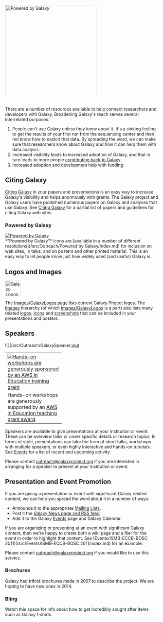 <div class='center'>
<a href='/src/Outreach/Powered by Galaxy/index.md'><img src="/src/Outreach/Powered by Galaxy/PoweredByGalaxy617.png" alt="Powered by Galaxy" width="300" /></a>
</div>
<br /><br />
There are a number of resources available to help connect researchers and developers with Galaxy.  Broadening Galaxy's reach serves several interrelated purposes:

1. People can't use Galaxy unless they know about it.  It's a sinking feeling to get the results of your first run from the sequencing center and then not know how to exploit that data.  By spreading the word, we can make sure that researchers know about Galaxy and how it can help them with data analysis.
1. Increased visibility leads to increased adoption of Galaxy, and that in turn leads to more people [contributing back to Galaxy](/src/GetInvolved/index.md).
1. Increased adoption and development help with funding.

## Citing Galaxy

[Citing Galaxy](/src/CitingGalaxy/index.md) in your papers and presentations is an easy way to increase Galaxy's visibility and helps enormously with grants.  The Galaxy project and Galaxy users have published numerous papers on Galaxy and analyses that use Galaxy.  See [Citing Galaxy](/src/CitingGalaxy/index.md) for a partial list of papers and guidelines for citing Galaxy web sites.

### Powered by Galaxy

<div class='left'>
<a href='/src/Outreach/Powered by Galaxy/index.md'><img src="/src/Outreach/Powered by Galaxy/PoweredByGalaxy120.png" alt="Powered by Galaxy" /></a>
</div>
*"Powered by Galaxy"* icons are [available in a number of different resolutions](/src/Outreach/Powered by Galaxy/index.md) for inclusion on web sites, in talks, and on posters and other printed material.  This is an easy way to let people know just how widely used (and useful) Galaxy is.

## Logos and Images

<div class='right'><a href='/src/Images/GalaxyLogos/index.md'><img src="/src/Images/Logos/ToolShed.jpg" alt="Galaxy Logos" height="50" /></a></div>

The [Images/GalaxyLogos page](/src/Images/GalaxyLogos/index.md) lists current Galaxy Project logos.  The [Images](/src/Images/index.md) hierarchy (of which [Images/GalaxyLogos](/src/Images/GalaxyLogos/index.md) is a part) also lists many related [logos](/src/Images/Logos/index.md), [icons](/src/Images/Icons/index.md) and [screenshots](/src/Images/Screenshots/index.md) that can be included in your presentations and posters.

## Speakers

<div class='left'>![](/src/Outreach/GalaxySpeaker.jpg)</div>
<div class='right solid'>
<table>
  <tr>
    <td style=" border: none; width: 170px;"> <a href='http://aws.amazon.com/education'><img src="/src/Images/Logos/AWSLogo.png" alt="Hands-on workshops are generously sponsored by an AWS in Education training grant" /></a> </td>
  </tr>
  <tr>
    <td style=" border: none; width: 170px;"> Hands-on workshops are generously supported by an <a href='http://aws.amazon.com/education'>AWS in Education teaching grant award</a>. </td>
  </tr>
</table>

</div>

Speakers are available to give presentations at your institution or event. These can be overview talks or cover specific details or research topics.  In terms of style, presentations can take the form of short talks, workshops with multiple speakers, or even highly interactive and hands-on tutorials.  See [Events](/src/Events/index.md) for a list of recent and upcoming activity.

Please contact outreach@galaxyproject.org if you are interested in arranging for a speaker to present at your institution or event. 

## Presentation and Event Promotion

If you are giving a presentation or event with significant Galaxy related content, we can help you spread the word about it in a number of ways:

* Announce it to the appropriate [Mailing Lists](/src/MailingLists/index.md).
* Post it the [Galaxy News page and RSS feed](/src/News/index.md).
* Add it to the Galaxy [Events](/src/Events/index.md) page and Galaxy Calendar.

If you are organizing or presenting at an event with significant Galaxy content, then we're happy to create both a wiki page and a flier for the event in order to highlight that content. See [Events/ISMB-ECCB-BOSC 2011](/src/Events/ISMB-ECCB-BOSC 2011/index.md) for an example.

Please contact outreach@galaxyproject.org if you would like to use this service. 

### Brochures

Galaxy had trifold brochures made in 2007 to describe the project.  We are hoping to have new ones in 2014.

### Bling

Watch this space for info about how to get incredibly sought after items such as Galaxy t-shirts.
